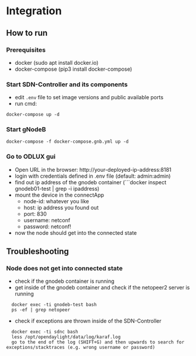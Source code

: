 # Integration

## How to run

### Prerequisites

 * docker (sudo apt install docker.io)
 * docker-compose (pip3 install docker-compose)


### Start SDN-Controller and its components

 * edit ```.env``` file to set image versions and public available ports
 * run cmd:
```
docker-compose up -d
```


### Start gNodeB


```
docker-compose -f docker-compose.gnb.yml up -d
```

### Go to ODLUX gui

  * Open URL in the browser: http://your-deployed-ip-address:8181
  * login with credentials defined in .env file (default: admin:admin) 
  * find out ip address of the gnodeb container (```docker inspect gnodeb01-test | grep -i ipaddress)
  * mount the device in the connectApp 
    * node-id: whatever you like
    * host: ip address you found out
    * port: 830
    * username: netconf
    * password: netconf!
  * now the node should get into the connected state



## Troubleshooting

### Node does not get into connected state

  * check if the gnodeb container is running
  * get inside of the gnodeb container and check if the netopeer2 server is running

```
  docker exec -ti gnodeb-test bash
  ps -ef | grep netopeer
```
  * check if exceptions are thrown inside of the SDN-Controller
```
  docker exec -ti sdnc bash
  less /opt/opendaylight/data/log/karaf.log
  go to the end of the log (SHIFT+G) and then upwards to search for exceptions/stacktraces (e.g. wrong username or password)
```
